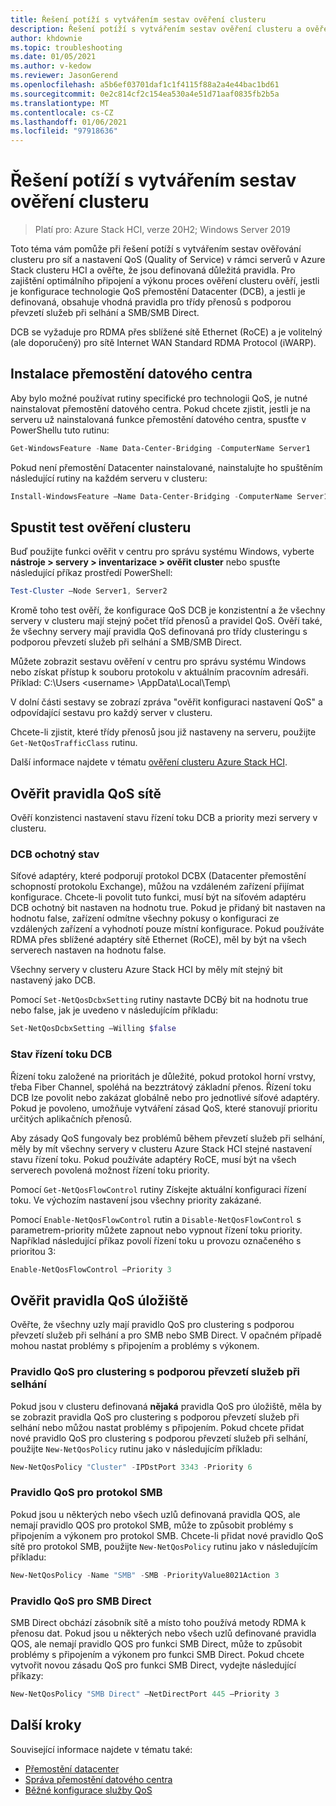 ```yaml
---
title: Řešení potíží s vytvářením sestav ověření clusteru
description: Řešení potíží s vytvářením sestav ověření clusteru a ověření konfigurace nastavení QoS pro Azure Stack clustery HCI
author: khdownie
ms.topic: troubleshooting
ms.date: 01/05/2021
ms.author: v-kedow
ms.reviewer: JasonGerend
ms.openlocfilehash: a5b6ef03701daf1c1f4115f88a2a4e44bac1bd61
ms.sourcegitcommit: 0e2c814cf2c154ea530a4e51d71aaf0835fb2b5a
ms.translationtype: MT
ms.contentlocale: cs-CZ
ms.lasthandoff: 01/06/2021
ms.locfileid: "97918636"
---
```

# <a name="troubleshoot-cluster-validation-reporting"></a>Řešení potíží s vytvářením sestav ověření clusteru

> Platí pro: Azure Stack HCI, verze 20H2; Windows Server 2019

Toto téma vám pomůže při řešení potíží s vytvářením sestav ověřování clusteru pro síť a nastavení QoS (Quality of Service) v rámci serverů v Azure Stack clusteru HCI a ověřte, že jsou definovaná důležitá pravidla. Pro zajištění optimálního připojení a výkonu proces ověření clusteru ověří, jestli je konfigurace technologie QoS přemostění Datacenter (DCB), a jestli je definovaná, obsahuje vhodná pravidla pro třídy přenosů s podporou převzetí služeb při selhání a SMB/SMB Direct.

DCB se vyžaduje pro RDMA přes sblížené sítě Ethernet (RoCE) a je volitelný (ale doporučený) pro sítě Internet WAN Standard RDMA Protocol (iWARP).

## <a name="install-data-center-bridging"></a>Instalace přemostění datového centra

Aby bylo možné používat rutiny specifické pro technologii QoS, je nutné nainstalovat přemostění datového centra. Pokud chcete zjistit, jestli je na serveru už nainstalovaná funkce přemostění datového centra, spusťte v PowerShellu tuto rutinu:

```PowerShell
Get-WindowsFeature -Name Data-Center-Bridging -ComputerName Server1
```

Pokud není přemostění Datacenter nainstalované, nainstalujte ho spuštěním následující rutiny na každém serveru v clusteru:

```PowerShell
Install-WindowsFeature –Name Data-Center-Bridging -ComputerName Server1
```

## <a name="run-a-cluster-validation-test"></a>Spustit test ověření clusteru

Buď použijte funkci ověřit v centru pro správu systému Windows, vyberte **nástroje > servery > inventarizace > ověřit cluster** nebo spusťte následující příkaz prostředí PowerShell:

```PowerShell
Test-Cluster –Node Server1, Server2
```

Kromě toho test ověří, že konfigurace QoS DCB je konzistentní a že všechny servery v clusteru mají stejný počet tříd přenosů a pravidel QoS. Ověří také, že všechny servery mají pravidla QoS definovaná pro třídy clusteringu s podporou převzetí služeb při selhání a SMB/SMB Direct.

Můžete zobrazit sestavu ověření v centru pro správu systému Windows nebo získat přístup k souboru protokolu v aktuálním pracovním adresáři. Příklad: C:\Users \<username> \AppData\Local\Temp\

V dolní části sestavy se zobrazí zpráva "ověřit konfiguraci nastavení QoS" a odpovídající sestavu pro každý server v clusteru.

Chcete-li zjistit, které třídy přenosů jsou již nastaveny na serveru, použijte `Get-NetQosTrafficClass` rutinu.

Další informace najdete v tématu [ověření clusteru Azure Stack HCI](../deploy/validate.md).

## <a name="validate-networking-qos-rules"></a>Ověřit pravidla QoS sítě

Ověří konzistenci nastavení stavu řízení toku DCB a priority mezi servery v clusteru.

### <a name="dcb-willing-status"></a>DCB ochotný stav

Síťové adaptéry, které podporují protokol DCBX (Datacenter přemostění schopností protokolu Exchange), můžou na vzdáleném zařízení přijímat konfigurace. Chcete-li povolit tuto funkci, musí být na síťovém adaptéru DCB ochotný bit nastaven na hodnotu true. Pokud je přidaný bit nastaven na hodnotu false, zařízení odmítne všechny pokusy o konfiguraci ze vzdálených zařízení a vyhodnotí pouze místní konfigurace. Pokud používáte RDMA přes sblížené adaptéry sítě Ethernet (RoCE), měl by být na všech serverech nastaven na hodnotu false.

Všechny servery v clusteru Azure Stack HCI by měly mít stejný bit nastavený jako DCB.

Pomocí `Set-NetQosDcbxSetting` rutiny nastavte DCBý bit na hodnotu true nebo false, jak je uvedeno v následujícím příkladu:

```PowerShell
Set-NetQosDcbxSetting –Willing $false
```

### <a name="dcb-flow-control-status"></a>Stav řízení toku DCB

Řízení toku založené na prioritách je důležité, pokud protokol horní vrstvy, třeba Fiber Channel, spoléhá na bezztrátový základní přenos. Řízení toku DCB lze povolit nebo zakázat globálně nebo pro jednotlivé síťové adaptéry. Pokud je povoleno, umožňuje vytváření zásad QoS, které stanovují prioritu určitých aplikačních přenosů.

Aby zásady QoS fungovaly bez problémů během převzetí služeb při selhání, měly by mít všechny servery v clusteru Azure Stack HCI stejné nastavení stavu řízení toku. Pokud používáte adaptéry RoCE, musí být na všech serverech povolená možnost řízení toku priority.

Pomocí `Get-NetQosFlowControl` rutiny Získejte aktuální konfiguraci řízení toku. Ve výchozím nastavení jsou všechny priority zakázané.

Pomocí `Enable-NetQosFlowControl` rutin a `Disable-NetQosFlowControl` s parametrem-priority můžete zapnout nebo vypnout řízení toku priority. Například následující příkaz povolí řízení toku u provozu označeného s prioritou 3:

```PowerShell
Enable-NetQosFlowControl –Priority 3
```

## <a name="validate-storage-qos-rules"></a>Ověřit pravidla QoS úložiště

Ověřte, že všechny uzly mají pravidlo QoS pro clustering s podporou převzetí služeb při selhání a pro SMB nebo SMB Direct. V opačném případě mohou nastat problémy s připojením a problémy s výkonem.

### <a name="qos-rule-for-failover-clustering"></a>Pravidlo QoS pro clustering s podporou převzetí služeb při selhání

Pokud jsou v clusteru definovaná **nějaká** pravidla QoS pro úložiště, měla by se zobrazit pravidla QoS pro clustering s podporou převzetí služeb při selhání nebo můžou nastat problémy s připojením. Pokud chcete přidat nové pravidlo QoS pro clustering s podporou převzetí služeb při selhání, použijte `New-NetQosPolicy` rutinu jako v následujícím příkladu:

```PowerShell
New-NetQosPolicy "Cluster" -IPDstPort 3343 -Priority 6
```

### <a name="qos-rule-for-smb"></a>Pravidlo QoS pro protokol SMB

Pokud jsou u některých nebo všech uzlů definovaná pravidla QOS, ale nemají pravidlo QOS pro protokol SMB, může to způsobit problémy s připojením a výkonem pro protokol SMB. Chcete-li přidat nové pravidlo QoS sítě pro protokol SMB, použijte `New-NetQosPolicy` rutinu jako v následujícím příkladu:

```PowerShell
New-NetQosPolicy -Name "SMB" -SMB -PriorityValue8021Action 3
```

### <a name="qos-rule-for-smb-direct"></a>Pravidlo QoS pro SMB Direct

SMB Direct obchází zásobník sítě a místo toho používá metody RDMA k přenosu dat. Pokud jsou u některých nebo všech uzlů definované pravidla QOS, ale nemají pravidlo QOS pro funkci SMB Direct, může to způsobit problémy s připojením a výkonem pro funkci SMB Direct. Pokud chcete vytvořit novou zásadu QoS pro funkci SMB Direct, vydejte následující příkazy:

```PowerShell
New-NetQosPolicy "SMB Direct" –NetDirectPort 445 –Priority 3
```

## <a name="next-steps"></a>Další kroky

Související informace najdete v tématu také:

- [Přemostění datacenter](/windows-server/networking/technologies/dcb/dcb-top)
- [Správa přemostění datového centra](/windows-server/networking/technologies/dcb/dcb-manage)
- [Běžné konfigurace služby QoS](/previous-versions/windows/it-pro/windows-server-2012-r2-and-2012/jj735302(v=ws.11))